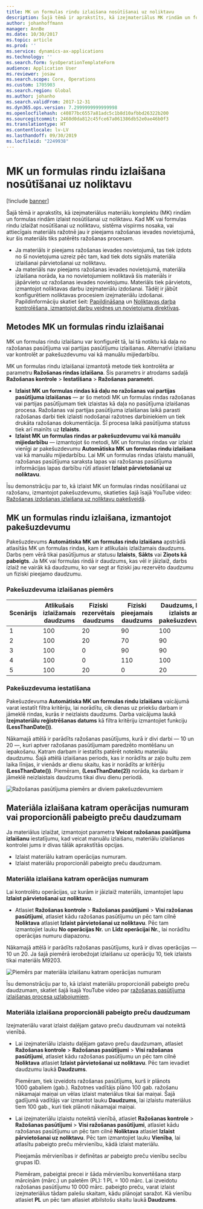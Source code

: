 ```yaml
---
title: MK un formulas rindu izlaišana nosūtīšanai uz noliktavu
description: Šajā tēmā ir aprakstīts, kā izejmateriālus MK rindām un formulas rindām izlaist nosūtīšanai uz noliktavu.
author: johanhoffmann
manager: AnnBe
ms.date: 10/30/2017
ms.topic: article
ms.prod: ''
ms.service: dynamics-ax-applications
ms.technology: ''
ms.search.form: SysOperationTemplateForm
audience: Application User
ms.reviewer: josaw
ms.search.scope: Core, Operations
ms.custom: 1705903
ms.search.region: Global
ms.author: johanho
ms.search.validFrom: 2017-12-31
ms.dyn365.ops.version: 7.2999999999999998
ms.openlocfilehash: c40877bc6557a81adc5c1b8d10afbbd26322b200
ms.sourcegitcommit: 2460d0da812c45fce67a061386db52e0ae46b0f3
ms.translationtype: HT
ms.contentlocale: lv-LV
ms.lasthandoff: 09/30/2019
ms.locfileid: "2249938"
---
```

# <a name="release-bom-and-formula-lines-to-the-warehouse"></a>MK un formulas rindu izlaišana nosūtīšanai uz noliktavu

[!include [banner](../includes/banner.md)]

Šajā tēmā ir aprakstīts, kā izejmateriālus materiālu komplektu (MK) rindām un formulas rindām izlaist nosūtīšanai uz noliktavu. Kad MK vai formulas rindu izlaižat nosūtīšanai uz noliktavu, sistēma vispirms nosaka, vai attiecīgais materiāls ražotnē jau ir pieejams ražošanas ievades novietojumā, kur šis materiāls tiks patērēts ražošanas procesam.

- Ja materiāls ir pieejams ražošanas ievades novietojumā, tas tiek izdots no šī novietojuma uzreiz pēc tam, kad tiek dots signāls materiāla izlaišanai pārvietošanai uz noliktavu.
- Ja materiāls nav pieejams ražošanas ievades novietojumā, materiāla izlaišana norāda, ka no novietojumiem noliktavā šis materiāls ir jāpārvieto uz ražošanas ievades novietojumu. Materiāls tiek pārvietots, izmantojot noliktavas darbu izejmateriālu izdošanai. Tādēļ ir jābūt konfigurētiem noliktavas procesiem izejmateriālu izdošanai. Papildinformāciju skatiet šeit: [Papildināšana](../warehousing/replenishment.md) un [Noliktavas darba kontrolēšana, izmantojot darbu veidnes un novietojuma direktīvas](../warehousing/control-warehouse-location-directives.md).

## <a name="methods-for-releasing-bom-and-formula-lines"></a>Metodes MK un formulas rindu izlaišanai

MK un formulas rindu izlaišanu var konfigurēt tā, lai tā notiktu kā daļa no ražošanas pasūtījuma vai partijas pasūtījumu izlaišanas. Alternatīvi izlaišanu var kontrolēt ar pakešuzdevumu vai kā manuālu mijiedarbību.

MK un formulas rindu izlaišanai izmantotā metode tiek kontrolēta ar parametru **Ražošanas rindas izlaišana**. Šis parametrs ir atrodams sadaļā **Ražošanas kontrole** \> **Iestatīšana** \> **Ražošanas parametri**.

- **Izlaist MK un formulas rindas kā daļu no ražošanas vai partijas pasūtījuma izlaišanas** — ar šo metodi MK un formulas rindas ražošanas vai partijas pasūtījumam tiek izlaistas kā daļa no pasūtījuma izlaišanas procesa. Ražošanas vai partijas pasūtījuma izlaišanas laikā parasti ražošanas darbi tiek izlaisti nodošanai ražotnes darbiniekiem un tiek drukāta ražošanas dokumentācija. Šī procesa laikā pasūtījuma statuss tiek arī mainīts uz **Izlaists**.
- **Izlaist MK un formulas rindas ar pakešuzdevumu vai kā manuālu mijiedarbību** — izmantojot šo metodi, MK un formulas rindas var izlaist vienīgi ar pakešuzdevumu **Automātiska MK un formulas rindu izlaišana** vai kā manuālu mijiedarbību. Lai MK un formulas rindas izlaistu manuāli, ražošanas pasūtījuma saraksta lapas vai ražošanas pasūtījuma informācijas lapas darbību rūtī atlasiet **Izlaist pārvietošanai uz noliktavu**.

Īsu demonstrāciju par to, kā izlaist MK un formulas rindas nosūtīšanai uz ražošanu, izmantojot pakešuzdevumu, skatieties šajā īsajā YouTube video: [Ražošanas izdošanas izlaišana uz noliktavu pakešveidā](https://www.youtube.com/watch?v=8urAJn50dQ8).

## <a name="releasing-the-bom-and-formula-lines-by-using-a-batch-job"></a>MK un formulas rindu izlaišana, izmantojot pakešuzdevumu

Pakešuzdevums **Automātiska MK un formulas rindu izlaišana** apstrādā atlasītās MK un formulas rindas, kam ir atlikušais izlaižamais daudzums. Darbs ņem vērā tikai pasūtījumus ar statusu **Izlaists**, **Sākts** vai **Ziņots kā pabeigts**. Ja MK vai formulas rindā ir daudzums, kas vēl ir jāizlaiž, darbs izlaiž ne vairāk kā daudzumu, ko var segt ar fiziski jau rezervēto daudzumu un fiziski pieejamo daudzumu.

### <a name="example-of-a-batch-job-release"></a>Pakešuzdevuma izlaišanas piemērs

| Scenārijs | Atlikušais izlaižamais daudzums | Fiziski rezervētais daudzums | Fiziski pieejamais daudzums | Daudzums, kas izlaists ar pakešuzdevumu |
|----------|-------------------------------|------------------------------|-------------------------------|------------------------------------|
| 1        | 100                           | 20                           | 90                            | 100                                |
| 2        | 100                           | 20                           | 70                            | 90                                 |
| 3        | 100                           | 0                            | 90                            | 90                                 |
| 4        | 100                           | 0                            | 110                           | 100                                |
| 5        | 100                           | 20                           | 0                             | 20                                 |

### <a name="batch-job-setup"></a>Pakešuzdevuma iestatīšana

Pakešuzdevuma **Automātiska MK un formulas rindu izlaišana** vaicājumā varat iestatīt filtra kritēriju, lai norādītu, cik dienas uz priekšu darbam ir jāmeklē rindas, kurās ir neizlaists daudzums. Darba vaicājuma laukā **Izejmateriālu reģistrēšanas datums** kā filtra kritēriju izmantojiet funkciju **(LessThanDate())**.

Nākamajā attēlā ir parādīts ražošanas pasūtījums, kurā ir divi darbi — 10 un 20 —, kuri aptver ražošanas pasūtījumam paredzēto montēšanu un iepakošanu. Katram darbam ir iestatīts patērēt noteiktu materiālu daudzumu. Šajā attēlā izlaišanas periods, kas ir norādīts ar zaļo bultu zem laika līnijas, ir vienāds ar dienu skaitu, kas ir norādīts ar kritēriju **(LessThanDate())**. Piemēram, **(LessThanDate(2))** norāda, ka darbam ir jāmeklē neizlaistais daudzums tikai divu dienu periodā.

![Ražošanas pasūtījuma piemērs ar diviem pakešuzdevumiem](media/bach-job-setup.PNG)

## <a name="releasing-material-per-operation-number-or-in-proportion-to-the-amount-of-finished-goods"></a>Materiāla izlaišana katram operācijas numuram vai proporcionāli pabeigto preču daudzumam

Ja materiālus izlaižat, izmantojot parametra **Veicot ražošanas pasūtījuma izlaišanu** iestatījumu, kad veicat manuālu izlaišanu, materiālu izlaišanas kontrolei jums ir divas tālāk aprakstītās opcijas.

- Izlaist materiālu katram operācijas numuram.
- Izlaist materiālu proporcionāli pabeigto preču daudzumam.

### <a name="release-material-per-operation-number"></a>Materiāla izlaišana katram operācijas numuram

Lai kontrolētu operācijas, uz kurām ir jāizlaiž materiāls, izmantojiet lapu **Izlaist pārvietošanai uz noliktavu**.

- Atlasiet **Ražošanas kontrole** \> **Ražošanas pasūtījumi** \> **Visi ražošanas pasūtījumi**, atlasiet kādu ražošanas pasūtījumu un pēc tam cilnē **Noliktava** atlasiet **Izlaist pārvietošanai uz noliktavu**. Pēc tam izmantojiet lauku **No operācijas Nr.** un **Līdz operācijai Nr.**, lai norādītu operācijas numuru diapazonu.

Nākamajā attēlā ir parādīts ražošanas pasūtījums, kurā ir divas operācijas — 10 un 20. Ja šajā piemērā ierobežojat izlaišanu uz operāciju 10, tiek izlaists tikai materiāls M9203.

![Piemērs par materiāla izlaišanu katram operācijas numuram](media/two-operations.PNG)

Īsu demonstrāciju par to, kā izlaist materiālu proporcionāli pabeigto preču daudzumam, skatiet šajā īsajā YouTube video par [ražošanas pasūtījuma izlaišanas procesa uzlabojumiem](https://www.youtube.com/watch?v=Rm3ojAz6Zu0).

### <a name="release-material-in-proportion-to-the-amount-of-finished-goods"></a>Materiāla izlaišana proporcionāli pabeigto preču daudzumam

Izejmateriālu varat izlaist daļējam gatavo preču daudzumam vai noteiktā vienībā.

- Lai izejmateriālu izlaistu daļējam gatavo preču daudzumam, atlasiet **Ražošanas kontrole** \> **Ražošanas pasūtījumi** \> **Visi ražošanas pasūtījumi**, atlasiet kādu ražošanas pasūtījumu un pēc tam cilnē **Noliktava** atlasiet **Izlaist pārvietošanai uz noliktavu**. Pēc tam ievadiet daudzumu laukā **Daudzums**.

    Piemēram, tiek izveidots ražošanas pasūtījums, kurš ir plānots 1000 gabaliem (gab.). Ražotnes vadītājs plāno 100 gab. ražošanu nākamajai maiņai un vēlas izlaist materiālus tikai šai maiņai. Šajā gadījumā vadītājs var izmantot lauku **Daudzums**, lai izlaistu materiālus tiem 100 gab., kuri tiek plānoti nākamajai maiņai.

- Lai izejmateriālu izlaistu noteiktā vienībā, atlasiet **Ražošanas kontrole** \> **Ražošanas pasūtījumi** \> **Visi ražošanas pasūtījumi**, atlasiet kādu ražošanas pasūtījumu un pēc tam cilnē **Noliktava** atlasiet **Izlaist pārvietošanai uz noliktavu**. Pēc tam izmantojiet lauku **Vienība**, lai atlasītu pabeigto preču mērvienību, kādā izlaist materiālu.

    Pieejamās mērvienības ir definētas ar pabeigto preču vienību secību grupas ID.

    Piemēram, pabeigtai precei ir šāda mērvienību konvertēšana starp mārciņām (mārc.) un paletēm (PL): 1 PL = 100 mārc. Lai izveidotu ražošanas pasūtījumu 10 000 mārc. pabeigto preču, varat izlaist izejmateriālus tādam palešu skaitam, kādu plānojat saražot. Kā vienību atlasiet **PL** un pēc tam atlasiet atbilstošu skaitu laukā **Daudzums**.
